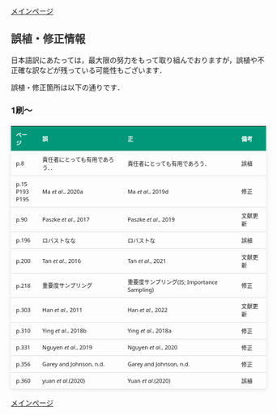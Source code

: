 <html lang="ja">
<head>
    <meta charset="UTF-8">
    <title>誤植情報</title>
<style>
    body {
        font-family: 'Verdana', 'Segoe UI', Tahoma, Geneva, Verdana, sans-serif;
    }
    h2 {
        color: #333;
    }
    table {
        width: 100%;
        max-width: 100%;
        border-collapse: collapse;
        margin-top: 20px;
        box-shadow: 0 0 10px rgba(0, 0, 0, 0.1);
    }
    th, td {
        padding: 8px 10px;
        text-align: left;
        border-bottom: 1px solid #ddd;
        font-size: 11px;
    }
    th {
        background-color: #009879;
        color: #ffffff;
    }
    tr:hover {
        background-color: #f5f5f5;
    }
    </style>
</head>
<body>
  
<a href="./">メインページ</a>

<h2>誤植・修正情報</h2>
日本語訳にあたっては，最大限の努力をもって取り組んでおりますが，誤植や不正確な訳などが残っている可能性もございます．

誤植・修正箇所は以下の通りです．

<h3>1刷〜</h3>

<table>
    <thead>
        <tr>
            <th>ページ</th>
            <th>誤</th>
            <th>正</th>
            <th>備考</th>
        </tr>
    </thead>
    <tbody>
        <tr>
            <td>p.8</td>
            <td>責任者にとっても有用であろう．．</td>
            <td>責任者にとっても有用であろう．</td>
            <td>誤植</td>
        </tr>
        <tr>
            <td>p.15<br>P193<br>P195</td>
            <td>Ma <em>et al</em>., 2020a</td>
            <td>Ma <em>et al</em>., 2019d</td>
            <td>修正</td>
        </tr>
        <tr>
            <td>p.90</td>
            <td>Paszke <em>et al</em>., 2017</td>
            <td>Paszke <em>et al</em>., 2019</td>
            <td>文献更新</td>
        </tr>
        <tr>
            <td>p.196</td>
            <td>ロバストなな</td>
            <td>ロバストな</td>
            <td>誤植</td>
        </tr>
        <tr>
            <td>p.200</td>
            <td>Tan <em>et al</em>., 2016</td>
            <td>Tan <em>et al</em>., 2021</td>
            <td>文献更新</td>
        </tr>
        <tr>
            <td>p.218</td>
            <td>重要度サンプリング</td>
            <td>重要度サンプリング(IS; Importance Sampling)</td>
            <td>修正</td>
        </tr>
        <tr>
            <td>p.303</td>
            <td>Han <em>et al</em>., 2011</td>
            <td>Han <em>et al</em>., 2022</td>
            <td>文献更新</td>
        </tr>
        <tr>
            <td>p.310</td>
            <td>Ying <em>et al</em>., 2018b</td>
            <td>Ying <em>et al</em>., 2018a</td>
            <td>修正</td>
        </tr>
        <tr>
            <td>p.331</td>
            <td>Nguyen <em>et al</em>., 2019</td>
            <td>Nguyen <em>et al</em>., 2020</td>
            <td>修正</td>
        </tr>
        <tr>
            <td>p.356</td>
            <td>Garey and Johnson, n.d.</td>
            <td>Garey and Johnson, n.d.</td>
            <td>修正</td>
        </tr>
        <tr>
            <td>p.360</td>
            <td>yuan <em>et al</em>.(2020)</td>
            <td>Yuan <em>et al</em>.(2020)</td>
            <td>誤植</td>
        </tr>
    </tbody>
</table>

<a href="docs/index.markdown">メインページ</a>

</body>
</html>
